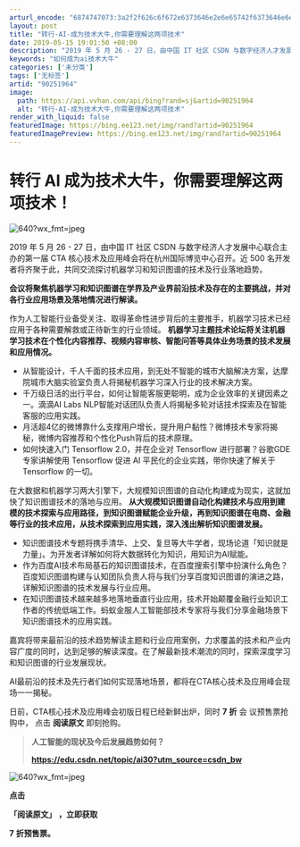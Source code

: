 ```yaml
---
arturl_encode: "6874747073:3a2f2f626c6f672e6373646e2e6e65742f6373646e6e657773:2f61727469636c652f64657461696c732f3930323531393634"
layout: post
title: "转行-AI-成为技术大牛,你需要理解这两项技术"
date: 2019-05-15 19:01:50 +08:00
description: "2019 年 5 月 26 - 27 日，由中国 IT 社区 CSDN 与数字经济人才发展中心联合主"
keywords: "如何成为ai技术大牛"
categories: ['未分类']
tags: ['无标签']
artid: "90251964"
image:
  path: https://api.vvhan.com/api/bing?rand=sj&artid=90251964
  alt: "转行-AI-成为技术大牛,你需要理解这两项技术"
render_with_liquid: false
featuredImage: https://bing.ee123.net/img/rand?artid=90251964
featuredImagePreview: https://bing.ee123.net/img/rand?artid=90251964
---
```


# 转行 AI 成为技术大牛，你需要理解这两项技术！

![640?wx_fmt=jpeg](https://i-blog.csdnimg.cn/blog_migrate/b1aa37ae4ee3177a0bca1baa65812a47.jpeg)

2019 年 5 月 26 - 27 日，由中国 IT 社区 CSDN 与数字经济人才发展中心联合主办的第一届 CTA 核心技术及应用峰会将在杭州国际博览中心召开。近 500 名开发者将齐聚于此，共同交流探讨机器学习和知识图谱的技术及行业落地趋势。

**会议将聚焦机器学习和知识图谱在学界及产业界前沿技术及存在的主要挑战，并对各行业应用场景及落地情况进行解读。**

作为人工智能行业备受关注、取得革命性进步背后的主要推手，机器学习技术已经应用于各种需要解救或正待新生的行业领域。
**机器学习主题技术论坛将关注机器学习技术在个性化内容推荐、视频内容审核、智能问答等具体业务场景的技术发展和应用情况。**

* 从智能设计，千人千面的技术应用，到无处不智能的城市大脑解决方案，达摩院城市大脑实验室负责人将揭秘机器学习深入行业的技术解决方案。
* 千万级日活的出行平台，如何让智能客服更聪明，成为企业效率的关键因素之一。滴滴AI Labs NLP智能对话团队负责人将揭秘多轮对话技术探索及在智能客服的应用实践。
* 月活超4亿的微博靠什么支撑用户增长，提升用户黏性？微博技术专家将揭秘，微博内容推荐和个性化Push背后的技术原理。
* 如何快速入门 Tensorflow 2.0，并在企业对 Tensorflow 进行部署？谷歌GDE专家讲解使用 Tensorflow 促进 AI 平民化的企业实践，带你快速了解关于 Tensorflow 的一切。

在大数据和机器学习两大引擎下，大规模知识图谱的自动化构建成为现实，这就加快了知识图谱技术的落地与应用。
**从大规模知识图谱自动化构建技术与应用到建模的技术探索与应用路径，到知识图谱赋能企业升级，再到知识图谱在电商、金融等行业的技术应用，从技术探索到应用实践，深入浅出解析知识图谱发展。**

* 知识图谱技术专题将携手清华、上交、复旦等大牛学者，现场论道「知识就是力量」。为开发者详解如何将大数据转化为知识，用知识为AI赋能。
* 作为百度AI技术布局基石的知识图谱技术，在百度搜索引擎中扮演什么角色？百度知识图谱构建与认知团队负责人将与我们分享百度知识图谱的演进之路，详解知识图谱的技术发展与行业应用。
* 在知识图谱技术越来越多地落地垂直行业应用，技术开始颠覆金融行业知识工作者的传统低端工作。蚂蚁金服人工智能部技术专家将与我们分享金融场景下知识图谱技术的应用实践。

嘉宾将带来最前沿的技术趋势解读主题和行业应用案例，力求覆盖的技术和产业内容广度的同时，达到足够的解读深度。在了解最新技术潮流的同时，探索深度学习和知识图谱的行业发展现状。

AI最前沿的技术及先行者们如何实现落地场景，都将在CTA核心技术及应用峰会现场一一揭秘。

日前，CTA核心技术及应用峰会初版日程已经新鲜出炉，同时
**7**
**折**
会
议预售票抢购中，
点击
**阅读原文**
即刻抢购。

> **人工智能的现状及今后发展趋势如何？**
>
> **<https://edu.csdn.net/topic/ai30?utm_source=csdn_bw>**

![640?wx_fmt=jpeg](https://i-blog.csdnimg.cn/blog_migrate/a273ac5bb8aca4d21e5d5a508d660a23.jpeg)

**点击**

**「阅读原文」**
**，立即获取**

**7**
**折预售票。**
